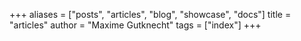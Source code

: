+++
aliases = ["posts", "articles", "blog", "showcase", "docs"]
title = "articles"
author = "Maxime Gutknecht"
tags = ["index"]
+++
